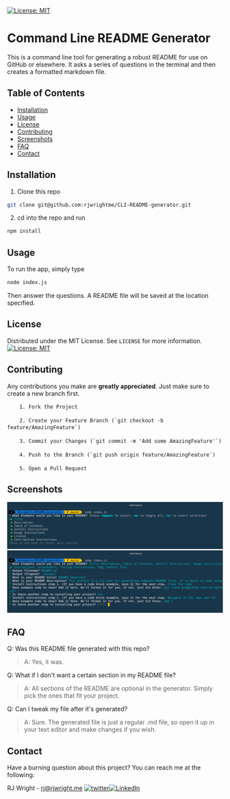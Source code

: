 [![License: MIT](https://img.shields.io/badge/License-MIT-green.svg?style=flat-square)](https://opensource.org/licenses/MIT)

# Command Line README Generator

This is a command line tool for generating a robust README for use on GitHub or elsewhere. It asks a series of questions in the terminal and then creates a formatted markdown file.

## Table of Contents

- [Installation](#installation)
- [Usage](#usage)
- [License](#license)
- [Contributing](#contributing)
- [Screenshots](#screenshots)
- [FAQ](#faq)
- [Contact](#contact)

## Installation

1. Clone this repo

```sh
git clone git@github.com:rjwrightme/CLI-README-generator.git
```

2. cd into the repo and run

```sh
npm install
```

## Usage

To run the app, simply type

```sh
node index.js
```

Then answer the questions. A README file will be saved at the location specified.

## License

Distributed under the MIT License. See `LICENSE` for more information.
[![License: MIT](https://img.shields.io/badge/License-MIT-green.svg?style=flat-square)](https://opensource.org/licenses/MIT)

## Contributing

Any contributions you make are **greatly appreciated**. Just make sure to create a new branch first.

        1. Fork the Project

        2. Create your Feature Branch (`git checkout -b feature/AmazingFeature`)

        3. Commit your Changes (`git commit -m 'Add some AmazingFeature'`)

        4. Push to the Branch (`git push origin feature/AmazingFeature`)

        5. Open a Pull Request

## Screenshots

![Screen Shot 01](./screenshots/image01.png)
![Screen Shot 02](./screenshots/image02.png)

## FAQ

Q: Was this README file generated with this repo?

> A: Yes, it was.

Q: What if I don't want a certain section in my README file?

> A: All sections of the README are optional in the generator. Simply pick the ones that fit your project.

Q: Can I tweak my file after it's generated?

> A: Sure. The generated file is just a regular .md file, so open it up in your text editor and make changes if you wish.

## Contact

Have a burning question about this project? You can reach me at the following:

RJ Wright - rj@rjwright.me
[![twitter][twitter-shield]][twitter-url][![LinkedIn][linkedin-shield]][linkedin-url]

[linkedin-shield]: https://img.shields.io/badge/-LinkedIn-black.svg?style=flat-square&logo=linkedin&colorB=1178B3
[linkedin-url]: https://www.linkedin.com/in/rjwrightme/
[twitter-shield]: https://img.shields.io/badge/-Twitter-black.svg?style=flat-square&logo=twitter&logoColor=FFF&colorB=2AA3EF
[twitter-url]: https://twitter.com/rjwrightme
